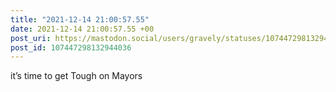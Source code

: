 ```yaml
---
title: "2021-12-14 21:00:57.55"
date: 2021-12-14 21:00:57.55 +00
post_uri: https://mastodon.social/users/gravely/statuses/107447298132944036
post_id: 107447298132944036
---
```

it’s time to get Tough on Mayors


